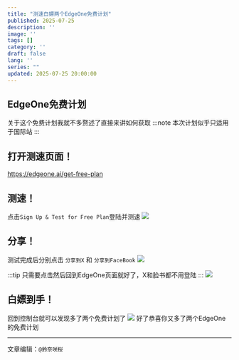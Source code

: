 ```yaml
---
title: "测速白嫖两个EdgeOne免费计划"
published: 2025-07-25
description: ''
image: ''
tags: []
category: ''
draft: false 
lang: ''
series: ""
updated: 2025-07-25 20:00:00
---
```

## EdgeOne免费计划
关于这个免费计划我就不多赘述了直接来讲如何获取
:::note
本次计划似乎只适用于国际站
:::

## 打开测速页面！

https://edgeone.ai/get-free-plan


## 测速！

点击`Sign Up & Test for Free Plan`登陆并测速
<img src="https://img.sakura.ink/file/AgACAgUAAyEGAASIHQfFAAMgaIOUQW_MpwABXFTTe0ePb-ARd0ONAAJIzjEb4gghVAx9l3IsU08TAQADAgADdwADNgQ.png">

## 分享！
测试完成后分别点击 `分享到X` 和 `分享到FaceBook`
<img src="https://img.sakura.ink/file/AgACAgUAAyEGAASIHQfFAAMeaIOUQOwiKSfq4mXkQvZqKxxB3aMAAkbOMRviCCFUuCkn44RR5ogBAAMCAAN3AAM2BA.png">


:::tip
只需要点击然后回到EdgeOne页面就好了，X和脸书都不用登陆
:::
<img src="https://img.sakura.ink/file/AgACAgUAAyEGAASIHQfFAAMfaIOUQX3BbZcLGyeYe5Awl93es3wAAkfOMRviCCFUHu7AU0ucD8YBAAMCAAN3AAM2BA.png">

## 白嫖到手！
回到控制台就可以发现多了两个免费计划了
<img src="https://img.sakura.ink/file/AgACAgUAAyEGAASIHQfFAAMhaIOURyVuJZGSWLH0GJsgffMrJqEAAknOMRviCCFUcpdO1f2TFxYBAAMCAAN3AAM2BA.png">
好了恭喜你又多了两个EdgeOne的免费计划

---

文章编辑：`@鈴奈咲桜`